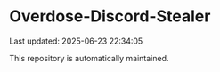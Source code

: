 # Overdose-Discord-Stealer

Last updated: 2025-06-23 22:34:05

This repository is automatically maintained.
